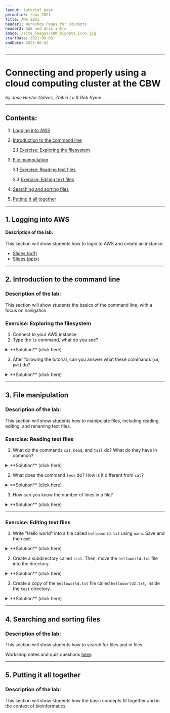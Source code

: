 ```yaml
---
layout: tutorial_page
permalink: /aws_2021
title: AWS 2021
header1: Workshop Pages for Students
header2: AWS and Unix intro
image: /site_images/CBW_bigdata_icon.jpg
startDate: 2021-06-03
endDate: 2021-06-03
---
```


-----------------------

# Connecting and properly using a cloud computing cluster at the CBW

*by Jose Hector Galvez, Zhibin Lu & Rob Syme*

---

## Contents:

1. [Logging into AWS ](#aws_login)


2. [Introduction to the command line](#command_line_intro)

    2.1 [Exercise: Exploring the filesystem](#filesystem_exploration)

3. [File manipulation](#file_manip)

    3.1 [Exercise: Reading text files](#read_files)

    3.3 [Exercise: Editing text files](#edit_file)

4. [Searching and sorting files](#search_sort)

5. [Putting it all together](#conclusion)

-----------------------

<a name="aws_login"></a>
## 1. Logging into AWS

#### Description of the lab:
This section will show students how to login to AWS and create an instance.

- [Slides (pdf)](https://drive.google.com/file/d/1Vf1uiJPpY8025pJjsWNFvgK-ImqkGmVE/view?usp=sharing)
- [Slides (pptx)](https://drive.google.com/file/d/1Vf1uiJPpY8025pJjsWNFvgK-ImqkGmVE/view?usp=sharing)

-----------------------
<a name="command_line_intro"></a>
## 2. Introduction to the command line

### Description of the lab:
This section will show students the basics of the command line, with a focus on navigation.

<a name="filesystem_exploration"></a>
### Exercise: Exploring the filesystem

1. Connect to your AWS instance
2. Type the `ls` command, what do you see?

<details>
  <summary>
**Solution** (click here)
  </summary>

```
$ ls
CourseData  R  cvmfs_cache  workspace
```

The `ls` command lists the contents of a working directory.

</details>

3. After following the tutorial, can you answer what these commands (`cd`, `pwd`) do?

<details>
  <summary>
**Solution** (click here)
  </summary>

The `cd` command is used to *change directories*. Without arguments, it will move to the home directory (`~`)

The `pwd` command shows the absolute *path to the working directory*.


</details>


-----------------------
<a name="file_manip"></a>
## 3. File manipulation

### Description of the lab:
This section will show students how to manipulate files, including reading, editing, and renaming text files.

<a name="read_files"></a>
### Exercise: Reading text files

1. What do the commands `cat`, `head`, and `tail` do? What do they have in common?

<details>
  <summary>
**Solution** (click here)
  </summary>

All three of these commands ouptut the contents of a text file to *standard out*:
- `cat` outputs the *full* contents of the file
- `head` outputs the *first* 10 lines of a file
- `tail` outputs the *last* 10 lines of a file

</details>

2. What does the command `less` do? How is it different from `cat`?

<details>
  <summary>
**Solution** (click here)
  </summary>

`less` opens a text file for viewing. Unlike `cat`, it will display it in a separate file viewer.

</details>


3. How can you know the number of lines in a file?

<details>
  <summary>
**Solution** (click here)
  </summary>

The command `wc -l` will display the number of lines in a file.

`wc` (word count) displays the number of words, lines, and bytes in a file. The `-l` option, limits the output to lines.

</details>

---
<a name="edit_files"></a>
### Exercise: Editing text files

1. Write "Hello world" into a file called `helloworld.txt` using `nano`. Save and then exit.

<details>
  <summary>
**Solution** (click here)
  </summary>

First, use the `nano` command to open a file called `helloworld.txt`

```
$ nano helloworld.txt
```

Inside the nano editor, write "Hello world" and then use the `^O` option to write the changes and then `^X` to exit.

</details>


2. Create a subdirectory called `test`. Then, move the `helloworld.txt` file into the directory.

<details>
  <summary>
**Solution** (click here)
  </summary>

First, use the command `mkdir` to create this new directory. Then, use `mv` to move `helloworld.txt` into this directory.

```
$ mkdir test
$ mv helloworld.txt test/

```

</details>


3. Create a copy of the `helloworld.txt` file called `helloworld2.txt`, inside the `test` directory.

<details>
  <summary>
**Solution** (click here)
  </summary>

First, change the working directory using `cd`, then use the `cp` command to create the copy.

```
$ cd test
$ cp helloworld.txt helloworld2.txt

```

</details>


-----------------------
<a name="search_sort"></a>
## 4. Searching and sorting files

### Description of the lab:
This section will show students how to search for files and in files.

Workshop notes and quiz questions [here](/aws_2021_module_4).

-----------------------
<a name="conclusion"></a>
## 5. Putting it all together

### Description of the lab:
This section will show students how the basic concepts fit together and in the context of bioinformatics.
